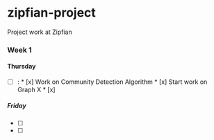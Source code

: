 zipfian-project
===============

Project work at Zipfian



### Week 1

#### Thursday
- [ ] :
      * [x] Work on Community Detection Algorithm 
      * [x] Start work on Graph X
      * [x] 
    

##### Friday
- [ ] 
- [ ] 

